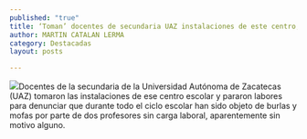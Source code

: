 ```yaml
---
published: "true"
title: ‘Toman’ docentes de secundaria UAZ instalaciones de este centro; denuncian burlas de otros profesores
author: MARTIN CATALAN LERMA
category: Destacadas
layout: posts

---
```


![](http://i.imgur.com/5CUel1Am.jpg)Docentes de la secundaria de la Universidad Autónoma de Zacatecas (UAZ) tomaron las instalaciones de ese centro escolar y pararon labores para denunciar que durante todo el ciclo escolar han sido objeto de burlas y mofas por parte de dos profesores sin carga laboral, aparentemente sin motivo alguno.
